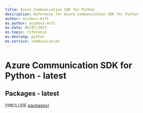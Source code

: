 ```yaml
---
title: Azure Communication SDK for Python
description: Reference for Azure Communication SDK for Python
author: acsdevx-msft
ms.author: acsdevx-msft
ms.data: 06/07/2023
ms.topic: reference
ms.devlang: python
ms.service: communication
---
```

# Azure Communication SDK for Python - latest
## Packages - latest
[!INCLUDE [packages](communication-index.md)]